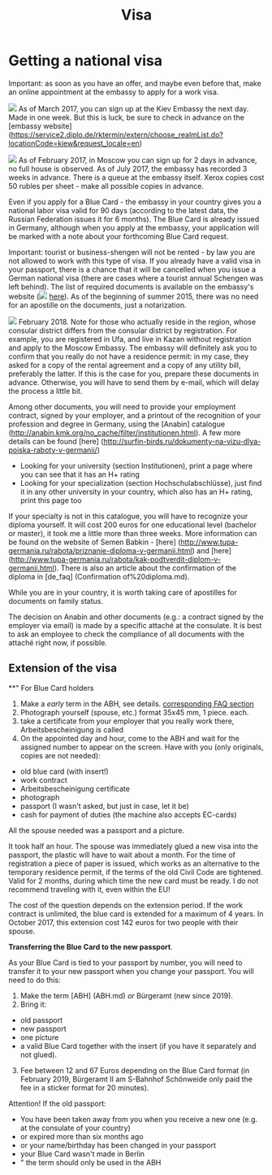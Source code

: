 ﻿---
layout: page
title: Visa
permalink: /visa/
---
# Getting a national visa


Important: as soon as you have an offer, and maybe even before that, make an online appointment at the embassy to apply for a work visa.

![](files/ua.gif) As of March 2017, you can sign up at the Kiev Embassy the next day. Made in one week. But this is luck, be sure to check in advance on the [embassy website] (https://service2.diplo.de/rktermin/extern/choose_realmList.do?locationCode=kiew&request_locale=en)

![](files/ru.gif) As of February 2017, in Moscow you can sign up for 2 days in advance, no full house is observed.
As of July 2017, the embassy has recorded 3 weeks in advance. There is a queue at the embassy itself. Xerox copies cost 50 rubles per sheet - make all possible copies in advance.

Even if you apply for a Blue Card - the embassy in your country gives you a national labor visa valid for 90 days (according to the latest data, the Russian Federation issues it for 6 months). The Blue Card is already issued in Germany, although when you apply at the embassy, your application will be marked with a note about your forthcoming Blue Card request.

Important: tourist or business-shengen will not be rented - by law you are not allowed to work with this type of visa. If you already have a valid visa in your passport, there is a chance that it will be cancelled when you issue a German national visa (there are cases where a tourist annual Schengen was left behind).
The list of required documents is available on the embassy's website (![](files/ru.gif) [here](http://www.germania.diplo.de/contentblob/3736096/Daten/6359078/bluecard.pdf)). As of the beginning of summer 2015, there was no need for an apostille on the documents, just a notarization.

![](files/ru.gif) February 2018. Note for those who actually reside in the region, whose consular district differs from the consular district by registration. For example, you are registered in Ufa, and live in Kazan without registration and apply to the Moscow Embassy. The embassy will definitely ask you to confirm that you really do not have a residence permit: in my case, they asked for a copy of the rental agreement and a copy of any utility bill, preferably the latter. If this is the case for you, prepare these documents in advance. Otherwise, you will have to send them by e-mail, which will delay the process a little bit.

Among other documents, you will need to provide your employment contract, signed by your employer, and a printout of the recognition of your profession and degree in Germany, using the [Anabin] catalogue (http://anabin.kmk.org/no_cache/filter/institutionen.html). A few more details can be found [here] (http://surfin-birds.ru/dokumenty-na-vizu-dlya-poiska-raboty-v-germanii/)
- Looking for your university (section Institutionen), print a page where you can see that it has an H+ rating
- Looking for your specialization (section Hochschulabschlüsse), just find it in any other university in your country, which also has an H+ rating, print this page too

If your specialty is not in this catalogue, you will have to recognize your diploma yourself. It will cost 200 euros for one educational level (bachelor or master), it took me a little more than three weeks. More information can be found on the website of Semen Babkin - [here] (http://www.tupa-germania.ru/rabota/priznanie-diploma-v-germanii.html) and [here] (http://www.tupa-germania.ru/rabota/kak-podtverdit-diplom-v-germanii.html). There is also an article about the confirmation of the diploma in [de_faq] (Confirmation of%20diploma.md).

While you are in your country, it is worth taking care of apostilles for documents on family status.

The decision on Anabin and other documents (e.g.: a contract signed by the employer via email) is made by a specific attaché at the consulate. It is best to ask an employee to check the compliance of all documents with the attaché right now, if possible.

## Extension of the visa

**" For Blue Card holders 


1. Make a *early* term in the ABH, see details. [corresponding FAQ section](ABX.md)
2. Photograph yourself (spouse, etc.) format 35x45 mm, 1 piece. each.
3. take a certificate from your employer that you really work there, Arbeitsbescheinigung is called
4. On the appointed day and hour, come to the ABH and wait for the assigned number to appear on the screen. Have with you (only originals, copies are not needed):
- old blue card (with insert!)
- work contract
- Arbeitsbescheinigung certificate
- photograph
- passport (I wasn't asked, but just in case, let it be)
- cash for payment of duties (the machine also accepts EC-cards)

All the spouse needed was a passport and a picture.

It took half an hour. The spouse was immediately glued a new visa into the passport, the plastic will have to wait about a month. For the time of registration a piece of paper is issued, which works as an alternative to the temporary residence permit, if the terms of the old Civil Code are tightened. Valid for 2 months, during which time the new card must be ready. I do not recommend traveling with it, even within the EU! 

The cost of the question depends on the extension period. If the work contract is unlimited, the blue card is extended for a maximum of 4 years. In October 2017, this extension cost 142 euros for two people with their spouse.

**Transferring the Blue Card to the new passport**.

As your Blue Card is tied to your passport by number, you will need to transfer it to your new passport when you change your passport. You will need to do this:
1. Make the term [ABH] (ABH.md) *or* Bürgeramt (new since 2019).
2. Bring it:
- old passport
- new passport
- one picture
- a valid Blue Card together with the insert (if you have it separately and not glued).
3. Fee between 12 and 67 Euros depending on the Blue Card format (in February 2019, Bürgeramt II am S-Bahnhof Schönweide only paid the fee in a sticker format for 20 minutes).

Attention! If the old passport:
 - You have been taken away from you when you receive a new one (e.g. at the consulate of your country)
 - or expired more than six months ago 
 - or your name/birthday has been changed in your passport
 - your Blue Card wasn't made in Berlin
 - " the term should only be used in the ABH 
